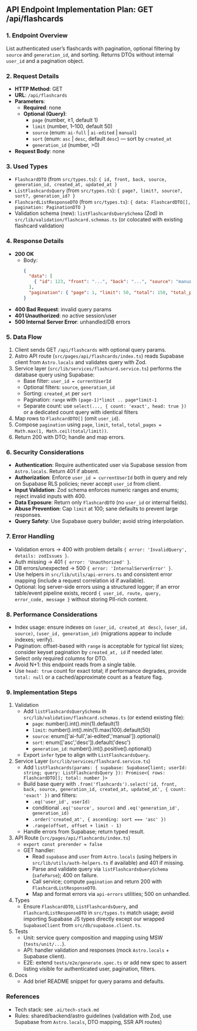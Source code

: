 ## API Endpoint Implementation Plan: GET /api/flashcards

### 1. Endpoint Overview
List authenticated user’s flashcards with pagination, optional filtering by `source` and `generation_id`, and sorting. Returns DTOs without internal `user_id` and a pagination object.

### 2. Request Details
- **HTTP Method**: GET
- **URL**: `/api/flashcards`
- **Parameters**:
  - **Required**: none
  - **Optional (Query)**:
    - `page` (number, ≥1, default 1)
    - `limit` (number, 1–100, default 50)
    - `source` (enum: `ai-full` | `ai-edited` | `manual`)
    - `sort` (enum: `asc` | `desc`, default `desc`) — sort by `created_at`
    - `generation_id` (number, >0)
- **Request Body**: none

### 3. Used Types
- `FlashcardDTO` (from `src/types.ts`): `{ id, front, back, source, generation_id, created_at, updated_at }`
- `ListFlashcardsQuery` (from `src/types.ts`): `{ page?, limit?, source?, sort?, generation_id? }`
- `FlashcardListResponseDTO` (from `src/types.ts`): `{ data: FlashcardDTO[], pagination: PaginationDTO }`
- Validation schema (new): `listFlashcardsQuerySchema` (Zod) in `src/lib/validation/flashcard.schemas.ts` (or colocated with existing flashcard validation)

### 4. Response Details
- **200 OK**
  - Body:
    ```json
    {
      "data": [
        { "id": 123, "front": "...", "back": "...", "source": "manual", "generation_id": null, "created_at": "...", "updated_at": "..." }
      ],
      "pagination": { "page": 1, "limit": 50, "total": 150, "total_pages": 3 }
    }
    ```
- **400 Bad Request**: invalid query params
- **401 Unauthorized**: no active session/user
- **500 Internal Server Error**: unhandled/DB errors

### 5. Data Flow
1. Client sends GET `/api/flashcards` with optional query params.
2. Astro API route (`src/pages/api/flashcards/index.ts`) reads Supabase client from `Astro.locals` and validates query with Zod.
3. Service layer (`src/lib/services/flashcard.service.ts`) performs the database query using Supabase:
   - Base filter: `user_id = currentUserId`
   - Optional filters: `source`, `generation_id`
   - Sorting: `created_at` per `sort`
   - Pagination: `range` with `(page-1)*limit .. page*limit-1`
   - Separate count: use `select(..., { count: 'exact', head: true })` or a dedicated count query with identical filters
4. Map rows to `FlashcardDTO[]` (omit `user_id`).
5. Compose `pagination` using `page`, `limit`, `total`, `total_pages = Math.max(1, Math.ceil(total/limit))`.
6. Return 200 with DTO; handle and map errors.

### 6. Security Considerations
- **Authentication**: Require authenticated user via Supabase session from `Astro.locals`. Return 401 if absent.
- **Authorization**: Enforce `user_id = currentUserId` both in query and rely on Supabase RLS policies; never accept `user_id` from client.
- **Input Validation**: Zod schema enforces numeric ranges and enums; reject invalid inputs with 400.
- **Data Exposure**: Return only `FlashcardDTO` (no `user_id` or internal fields).
- **Abuse Prevention**: Cap `limit` at 100; sane defaults to prevent large responses.
- **Query Safety**: Use Supabase query builder; avoid string interpolation.

### 7. Error Handling
- Validation errors → 400 with problem details `{ error: 'InvalidQuery', details: zodIssues }`.
- Auth missing → 401 `{ error: 'Unauthorized' }`.
- DB errors/unexpected → 500 `{ error: 'InternalServerError' }`.
- Use helpers in `src/lib/utils/api-errors.ts` and consistent error mapping (include a request correlation id if available).
- Optional: log server-side errors using a structured logger; if an error table/event pipeline exists, record `{ user_id, route, query, error_code, message }` without storing PII-rich content.

### 8. Performance Considerations
- Index usage: ensure indexes on `(user_id, created_at desc)`, `(user_id, source)`, `(user_id, generation_id)` (migrations appear to include indexes; verify).
- Pagination: offset-based with `range` is acceptable for typical list sizes; consider keyset pagination by `created_at, id` if needed later.
- Select only required columns for DTO.
- Avoid N+1: this endpoint reads from a single table.
- Use `head: true` count for exact total; if performance degrades, provide `total: null` or a cached/approximate count as a feature flag.

### 9. Implementation Steps
1. Validation
   - Add `listFlashcardsQuerySchema` in `src/lib/validation/flashcard.schemas.ts` (or extend existing file):
     - `page`: number().int().min(1).default(1)
     - `limit`: number().int().min(1).max(100).default(50)
     - `source`: enum(['ai-full','ai-edited','manual']).optional()
     - `sort`: enum(['asc','desc']).default('desc')
     - `generation_id`: number().int().positive().optional()
   - Export `infer` type to align with `ListFlashcardsQuery`.
2. Service Layer (`src/lib/services/flashcard.service.ts`)
   - Add `listFlashcards(params: { supabase: SupabaseClient; userId: string; query: ListFlashcardsQuery }): Promise<{ rows: FlashcardDTO[]; total: number }>`
   - Build base query with `.from('flashcards').select('id, front, back, source, generation_id, created_at, updated_at', { count: 'exact' })` and filters:
     - `.eq('user_id', userId)`
     - conditional `.eq('source', source)` and `.eq('generation_id', generation_id)`
     - `.order('created_at', { ascending: sort === 'asc' })`
     - `.range(offset, offset + limit - 1)`
   - Handle errors from Supabase; return typed result.
3. API Route (`src/pages/api/flashcards/index.ts`)
   - `export const prerender = false`
   - GET handler:
     - Read `supabase` and `user` from `Astro.locals` (using helpers in `src/lib/utils/auth-helpers.ts` if available) and 401 if missing.
     - Parse and validate query via `listFlashcardsQuerySchema` (`safeParse`); 400 on failure.
     - Call service; compute `pagination` and return 200 with `FlashcardListResponseDTO`.
     - Map and format errors via `api-errors` utilities; 500 on unhandled.
4. Types
   - Ensure `FlashcardDTO`, `ListFlashcardsQuery`, and `FlashcardListResponseDTO` in `src/types.ts` match usage; avoid importing Supabase JS types directly except our wrapped `SupabaseClient` from `src/db/supabase.client.ts`.
5. Tests
   - Unit: service query composition and mapping using MSW (`tests/unit/...`).
   - API: handler validation and responses (mock `Astro.locals` + Supabase client).
   - E2E: extend `tests/e2e/generate.spec.ts` or add new spec to assert listing visible for authenticated user, pagination, filters.
6. Docs
   - Add brief README snippet for query params and defaults.

### References
- Tech stack: see `.ai/tech-stack.md`
- Rules: shared/backend/astro guidelines (validation with Zod, use Supabase from `Astro.locals`, DTO mapping, SSR API routes)


